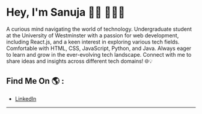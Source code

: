 # Hey, I'm Sanuja 👋🏽 👨🏾‍💻

A curious mind navigating the world of technology. Undergraduate student at the University of Westminster with a passion for web development, including React.js, and a keen interest in exploring various tech fields. Comfortable with HTML, CSS, JavaScript, Python, and Java. Always eager to learn and grow in the ever-evolving tech landscape. Connect with me to share ideas and insights across different tech domains! 🌐💡

## Find Me On 🌎 :

- [LinkedIn](https://www.linkedin.com/in/sanujade/)

-----
<!--
**sanujaDe/sanujaDe** is a ✨ _special_ ✨ repository because its `README.md` (this file) appears on your GitHub profile.

Here are some ideas to get you started:

- 🔭 I’m currently working on ...
- 🌱 I’m currently learning ...
- 👯 I’m looking to collaborate on ...
- 🤔 I’m looking for help with ...
- 💬 Ask me about ...
- 📫 How to reach me: ...
- 😄 Pronouns: ...
- ⚡ Fun fact: ...
-->
